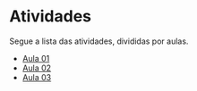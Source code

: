 # Atividades

Segue a lista das atividades, divididas por aulas.

* [Aula 01](./aula-01/README.md)
* [Aula 02](./aula-02/README.md)
* [Aula 03](./aula-03/README.md)
